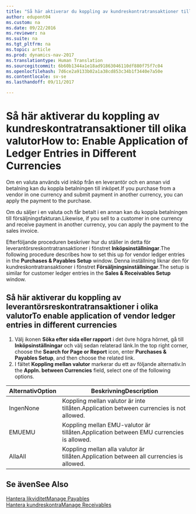 ```yaml
---
title: "Så här aktiverar du koppling av kundreskontratransaktioner till olika valutor"
author: edupont04
ms.custom: na
ms.date: 09/22/2016
ms.reviewer: na
ms.suite: na
ms.tgt_pltfrm: na
ms.topic: article
ms.prod: dynamics-nav-2017
ms.translationtype: Human Translation
ms.sourcegitcommit: 6b60b1344a1e18ad91863046110df880f75f7c04
ms.openlocfilehash: 7d6ce2a9133b02a1a38cd853c34b1f3440e7a50e
ms.contentlocale: sv-se
ms.lasthandoff: 09/11/2017

---
```


# <a name="how-to-enable-application-of-ledger-entries-in-different-currencies"></a><span data-ttu-id="e1b3d-102">Så här aktiverar du koppling av kundreskontratransaktioner till olika valutor</span><span class="sxs-lookup"><span data-stu-id="e1b3d-102">How to: Enable Application of Ledger Entries in Different Currencies</span></span>
<span data-ttu-id="e1b3d-103">Om en valuta används vid inköp från en leverantör och en annan vid betalning kan du koppla betalningen till inköpet.</span><span class="sxs-lookup"><span data-stu-id="e1b3d-103">If you purchase from a vendor in one currency and submit payment in another currency, you can apply the payment to the purchase.</span></span>

<span data-ttu-id="e1b3d-104">Om du säljer i en valuta och får betalt i en annan kan du koppla betalningen till försäljningsfakturan.</span><span class="sxs-lookup"><span data-stu-id="e1b3d-104">Likewise, if you sell to a customer in one currency and receive payment in another currency, you can apply the payment to the sales invoice.</span></span>

<span data-ttu-id="e1b3d-105">Efterföljande proceduren beskriver hur du ställer in detta för leverantörsreskontratransaktioner i fönstret **Inköpsinställningar**.</span><span class="sxs-lookup"><span data-stu-id="e1b3d-105">The following procedure describes how to set this up for vendor ledger entries in the **Purchases & Payables Setup** window.</span></span> <span data-ttu-id="e1b3d-106">Denna inställning liknar den för kundreskontratransaktioner i fönstret **Försäljningsinställningar**.</span><span class="sxs-lookup"><span data-stu-id="e1b3d-106">The setup is similar for customer ledger entries in the **Sales & Receivables Setup** window.</span></span>

## <a name="to-enable-application-of-vendor-ledger-entries-in-different-currencies"></a><span data-ttu-id="e1b3d-107">Så här aktiverar du koppling av leverantörsreskontratransaktioner i olika valutor</span><span class="sxs-lookup"><span data-stu-id="e1b3d-107">To enable application of vendor ledger entries in different currencies</span></span>
1. <span data-ttu-id="e1b3d-108">Välj ikonen **Söka efter sida eller rapport** i det övre högra hörnet, gå till **Inköpsinställningar** och välj sedan relaterad länk.</span><span class="sxs-lookup"><span data-stu-id="e1b3d-108">In the top right corner, choose the **Search for Page or Report** icon, enter **Purchases & Payables Setup**, and then choose the related link.</span></span>
2. <span data-ttu-id="e1b3d-109">I fältet **Koppling mellan valutor** markerar du ett av följande alternativ.</span><span class="sxs-lookup"><span data-stu-id="e1b3d-109">In the **Appln. between Currencies** field, select one of the following options.</span></span>

|<span data-ttu-id="e1b3d-110">Alternativ</span><span class="sxs-lookup"><span data-stu-id="e1b3d-110">Option</span></span> |<span data-ttu-id="e1b3d-111">Beskrivning</span><span class="sxs-lookup"><span data-stu-id="e1b3d-111">Description</span></span> |
|-------|------------|
|<span data-ttu-id="e1b3d-112">Ingen</span><span class="sxs-lookup"><span data-stu-id="e1b3d-112">None</span></span>|<span data-ttu-id="e1b3d-113">Koppling mellan valutor är inte tillåten.</span><span class="sxs-lookup"><span data-stu-id="e1b3d-113">Application between currencies is not allowed.</span></span>|
|<span data-ttu-id="e1b3d-114">EMU</span><span class="sxs-lookup"><span data-stu-id="e1b3d-114">EMU</span></span>|<span data-ttu-id="e1b3d-115">Koppling mellan EMU-valutor är tillåten.</span><span class="sxs-lookup"><span data-stu-id="e1b3d-115">Application between EMU currencies is allowed.</span></span>|
|<span data-ttu-id="e1b3d-116">Alla</span><span class="sxs-lookup"><span data-stu-id="e1b3d-116">All</span></span>|<span data-ttu-id="e1b3d-117">Koppling mellan alla valutor är tillåten.</span><span class="sxs-lookup"><span data-stu-id="e1b3d-117">Application between all currencies is allowed.</span></span>

## <a name="see-also"></a><span data-ttu-id="e1b3d-118">Se även</span><span class="sxs-lookup"><span data-stu-id="e1b3d-118">See Also</span></span>  
[<span data-ttu-id="e1b3d-119">Hantera likviditet</span><span class="sxs-lookup"><span data-stu-id="e1b3d-119">Manage Payables</span></span>](payables-manage-payables.md)  
[<span data-ttu-id="e1b3d-120">Hantera kundreskontra</span><span class="sxs-lookup"><span data-stu-id="e1b3d-120">Manage Receivables</span></span>](receivables-manage-receivables.md)

